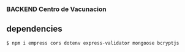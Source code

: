 ### BACKEND Centro de Vacunacion
## dependencies
~~~
$ npm i empress cors dotenv express-validator mongoose bcryptjs
~~~